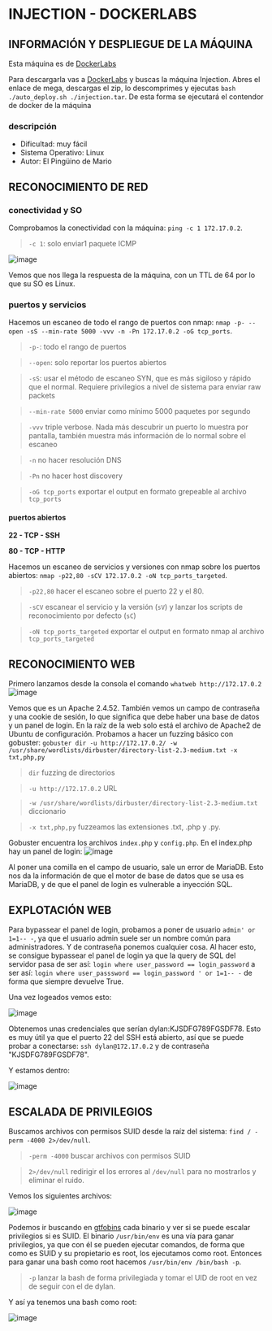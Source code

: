 # INJECTION - DOCKERLABS

## INFORMACIÓN Y DESPLIEGUE DE LA MÁQUINA

Esta máquina es de [DockerLabs](https://dockerlabs.es)

Para descargarla vas a [DockerLabs](https://dockerlabs.es) y buscas la máquina Injection. Abres el enlace de mega, descargas el zip, lo descomprimes y ejecutas `bash ./auto_deploy.sh ./injection.tar`. De esta forma se ejecutará el contendor de docker de la máquina

### descripción

- Dificultad: muy fácil
- Sistema Operativo: Linux
- Autor: El Pingüino de Mario

## RECONOCIMIENTO DE RED

### conectividad y SO

Comprobamos la conectividad con la máquina: `ping -c 1 172.17.0.2`.
> `-c 1`: solo enviar1 paquete ICMP

![image](https://github.com/user-attachments/assets/53747492-e791-4a6c-9b42-ae246908f258)

Vemos que nos llega la respuesta de la máquina, con un TTL de 64 por lo que su SO es Linux.

### puertos y servicios

Hacemos un escaneo de todo el rango de puertos con nmap: `nmap -p- --open -sS --min-rate 5000 -vvv -n -Pn 172.17.0.2 -oG tcp_ports`.
> `-p-`: todo el rango de puertos

> `--open`: solo reportar los puertos abiertos

> `-sS`: usar el método de escaneo SYN, que es más sigiloso y rápido que el normal. Requiere privilegios a nivel de sistema para enviar raw packets

> `--min-rate 5000` enviar como mínimo 5000 paquetes por segundo

> `-vvv` triple verbose. Nada más descubrir un puerto lo muestra por pantalla, también muestra más información de lo normal sobre el escaneo

> `-n` no hacer resolución DNS

> `-Pn` no hacer host discovery

> `-oG tcp_ports` exportar el output en formato grepeable al archivo `tcp_ports`


#### puertos abiertos

**22 - TCP - SSH**

**80 - TCP - HTTP**


Hacemos un escaneo de servicios y versiones con nmap sobre los puertos abiertos: `nmap -p22,80 -sCV 172.17.0.2 -oN tcp_ports_targeted`.
> `-p22,80` hacer el escaneo sobre el puerto 22 y el 80.

> `-sCV` escanear el servicio y la versión (`sV`) y lanzar los scripts de reconocimiento por defecto (`sC`)

> `-oN tcp_ports_targeted` exportar el output en formato nmap al archivo `tcp_ports_targeted`

## RECONOCIMIENTO WEB

Primero lanzamos desde la consola el comando `whatweb http://172.17.0.2`
![image](https://github.com/user-attachments/assets/e1a8597a-9606-4235-afa9-2dae86bfdb69)

Vemos que es un Apache 2.4.52. También vemos un campo de contraseña y una cookie de sesión, lo que significa que debe haber una base de datos y un panel de login.
En la raíz de la web solo está el archivo de Apache2 de Ubuntu de configuración.
Probamos a hacer un fuzzing básico con gobuster: `gobuster dir -u http://172.17.0.2/ -w /usr/share/wordlists/dirbuster/directory-list-2.3-medium.txt -x txt,php,py`
> `dir` fuzzing de directorios

> `-u http://172.17.0.2` URL

> `-w /usr/share/wordlists/dirbuster/directory-list-2.3-medium.txt` diccionario

> `-x txt,php,py` fuzzeamos las extensiones .txt, .php y .py.

Gobuster encuentra los archivos `index.php` y `config.php`. En el index.php hay un panel de login:
![image](https://github.com/user-attachments/assets/0dde8c96-a12a-4bc4-b9ad-d2155b2d2905)

Al poner una comilla en el campo de usuario, sale un error de MariaDB. Esto nos da la información de que el motor de base de datos que se usa es MariaDB, y de que el panel de login es vulnerable a inyección SQL.

## EXPLOTACIÓN WEB

Para bypassear el panel de login, probamos a poner de usuario `admin' or 1=1-- -`, ya que el usuario admin suele ser un nombre común para administradores. Y de contraseña ponemos cualquier cosa.
Al hacer esto, se consigue bypassear el panel de login ya que la query de SQL del servidor pasa de ser así:
`login where user_password == login_password`
a ser así:
`login where user_passsword == login_password ' or 1=1-- -`
de forma que siempre devuelve True.

Una vez logeados vemos esto:

![image](https://github.com/user-attachments/assets/cba5b31a-5c44-489f-ae00-bc9b5d5302a3)

Obtenemos unas credenciales que serían dylan:KJSDFG789FGSDF78. Esto es muy útil ya que el puerto 22 del SSH está abierto, así que se puede probar a conectarse: `ssh dylan@172.17.0.2` y de contraseña "KJSDFG789FGSDF78".

Y estamos dentro:

![image](https://github.com/user-attachments/assets/fc0b5cce-da31-4922-a463-66178e7ae291)

## ESCALADA DE PRIVILEGIOS

Buscamos archivos con permisos SUID desde la raíz del sistema: `find / -perm -4000 2>/dev/null`.
> `-perm -4000` buscar archivos con permisos SUID

> `2>/dev/null` redirigir el los errores al `/dev/null` para no mostrarlos y eliminar el ruido.

Vemos los siguientes archivos:

![image](https://github.com/user-attachments/assets/33d11eea-c946-4dd7-9af5-4e8ac1c26d07)

Podemos ir buscando en [gtfobins](https://gtfobins.github.io) cada binario y ver si se puede escalar privilegios si es SUID.
El binario `/usr/bin/env` es una vía para ganar privilegios, ya que con él se pueden ejecutar comandos, de forma que como es SUID y su propietario es root, los ejecutamos como root. Entonces para ganar una bash como root hacemos `/usr/bin/env /bin/bash -p`.
> `-p` lanzar la bash de forma privilegiada y tomar el UID de root en vez de seguir con el de dylan.

Y así ya tenemos una bash como root:

![image](https://github.com/user-attachments/assets/2badfe77-7e7f-4a8f-8567-9a873f71777c)